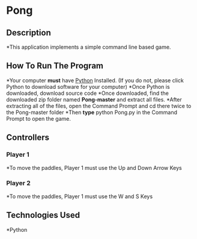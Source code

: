 # Pong

## Description

*This application implements a simple command line based game.

## How To Run The Program
*Your computer **must** have [Python](https://www.python.org/downloads/) Installed. (If you do not, please click Python to download software for your computer)
*Once Python is downloaded, download source code
*Once downloaded, find the downloaded zip folder named **Pong-master** and extract all files.
*After extracting all of the files, open the Command Prompt and cd there twice to the Pong-master folder
*Then **type** python Pong.py in the Command Prompt to open the game.

## Controllers
### Player 1
*To move the paddles, Player 1 must use the Up and Down Arrow Keys

### Player 2
*To move the paddles, Player 1 must use the W and S Keys

## Technologies Used
*Python


